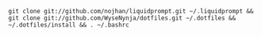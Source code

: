 `git clone git://github.com/nojhan/liquidprompt.git ~/.liquidprompt && git clone git://github.com/WyseNynja/dotfiles.git ~/.dotfiles && ~/.dotfiles/install && . ~/.bashrc`
